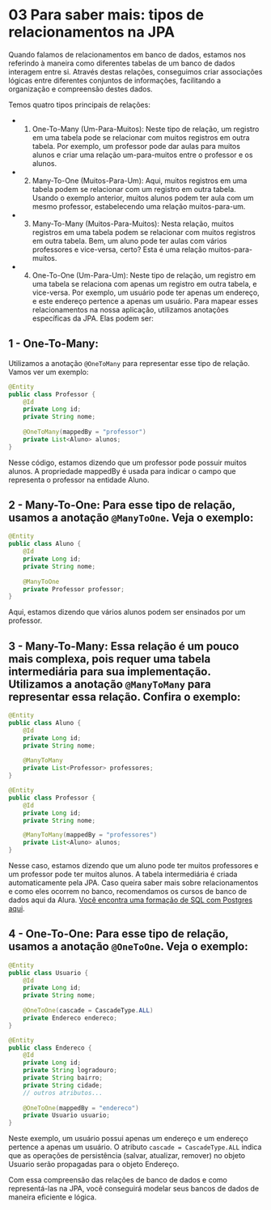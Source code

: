 # 03 Para saber mais: tipos de relacionamentos na JPA

Quando falamos de relacionamentos em banco de dados, estamos nos referindo à maneira como diferentes tabelas de um banco de dados interagem entre si. Através destas relações, conseguimos criar associações lógicas entre diferentes conjuntos de informações, facilitando a organização e compreensão destes dados.

Temos quatro tipos principais de relações:

- 1. One-To-Many (Um-Para-Muitos): Neste tipo de relação, um registro em uma tabela pode se relacionar com muitos registros em outra tabela. Por exemplo, um professor pode dar aulas para muitos alunos e criar uma relação um-para-muitos entre o professor e os alunos.
- 2. Many-To-One (Muitos-Para-Um): Aqui, muitos registros em uma tabela podem se relacionar com um registro em outra tabela. Usando o exemplo anterior, muitos alunos podem ter aula com um mesmo professor, estabelecendo uma relação muitos-para-um.
- 3. Many-To-Many (Muitos-Para-Muitos): Nesta relação, muitos registros em uma tabela podem se relacionar com muitos registros em outra tabela. Bem, um aluno pode ter aulas com vários professores e vice-versa, certo? Esta é uma relação muitos-para-muitos.
- 4. One-To-One (Um-Para-Um): Neste tipo de relação, um registro em uma tabela se relaciona com apenas um registro em outra tabela, e vice-versa. Por exemplo, um usuário pode ter apenas um endereço, e este endereço pertence a apenas um usuário.
Para mapear esses relacionamentos na nossa aplicação, utilizamos anotações específicas da JPA. Elas podem ser:

## 1 - One-To-Many: 
Utilizamos a anotação `@OneToMany` para representar esse tipo de relação. Vamos ver um exemplo:

```java
@Entity
public class Professor {
    @Id
    private Long id;
    private String nome;
    
    @OneToMany(mappedBy = "professor")
    private List<Aluno> alunos;
}
```

Nesse código, estamos dizendo que um professor pode possuir muitos alunos. A propriedade mappedBy é usada para indicar o campo que representa o professor na entidade Aluno.

## 2 - Many-To-One: Para esse tipo de relação, usamos a anotação `@ManyToOne`. Veja o exemplo:
```java
@Entity
public class Aluno {
    @Id
    private Long id;
    private String nome;
    
    @ManyToOne
    private Professor professor;
}
```
Aqui, estamos dizendo que vários alunos podem ser ensinados por um professor.

## 3 - Many-To-Many: Essa relação é um pouco mais complexa, pois requer uma tabela intermediária para sua implementação. Utilizamos a anotação `@ManyToMany` para representar essa relação. Confira o exemplo:
```java
@Entity
public class Aluno {
    @Id
    private Long id;
    private String nome;
    
    @ManyToMany
    private List<Professor> professores;
}

@Entity
public class Professor {
    @Id
    private Long id;
    private String nome;

    @ManyToMany(mappedBy = "professores")
    private List<Aluno> alunos;
}
```
Nesse caso, estamos dizendo que um aluno pode ter muitos professores e um professor pode ter muitos alunos. A tabela intermediária é criada automaticamente pela JPA. Caso queira saber mais sobre relacionamentos e como eles ocorrem no banco, recomendamos os cursos de banco de dados aqui da Alura. [Você encontra uma formação de SQL com Postgres aqui](https://cursos.alura.com.br/formacao-postgresql).

## 4 - One-To-One: Para esse tipo de relação, usamos a anotação `@OneToOne`. Veja o exemplo:
```java
@Entity
public class Usuario {
    @Id
    private Long id;
    private String nome;
    
    @OneToOne(cascade = CascadeType.ALL)
    private Endereco endereco;
}

@Entity
public class Endereco {
    @Id
    private Long id;
    private String logradouro;
    private String bairro;
    private String cidade;
    // outros atributos...
    
    @OneToOne(mappedBy = "endereco")
    private Usuario usuario;
}
```
Neste exemplo, um usuário possui apenas um endereço e um endereço pertence a apenas um usuário. O atributo `cascade = CascadeType.ALL` indica que as operações de persistência (salvar, atualizar, remover) no objeto Usuario serão propagadas para o objeto Endereço.

Com essa compreensão das relações de banco de dados e como representá-las na JPA, você conseguirá modelar seus bancos de dados de maneira eficiente e lógica.